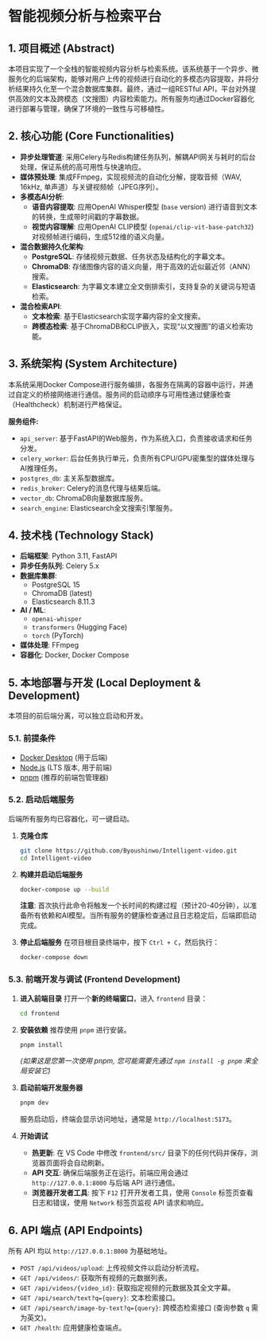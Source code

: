 # **智能视频分析与检索平台**

## **1. 项目概述 (Abstract)**

本项目实现了一个全栈的智能视频内容分析与检索系统。该系统基于一个异步、微服务化的后端架构，能够对用户上传的视频进行自动化的多模态内容提取，并将分析结果持久化至一个混合数据库集群。最终，通过一组RESTful API，平台对外提供高效的文本及跨模态（文搜图）内容检索能力。所有服务均通过Docker容器化进行部署与管理，确保了环境的一致性与可移植性。

## **2. 核心功能 (Core Functionalities)**

- **异步处理管道**: 采用Celery与Redis构建任务队列，解耦API网关与耗时的后台处理，保证系统的高可用性与快速响应。
- **媒体预处理**: 集成FFmpeg，实现视频流的自动化分解，提取音频（WAV, 16kHz, 单声道）与关键视频帧（JPEG序列）。
- **多模态AI分析**:
    - **语音内容提取**: 应用OpenAI Whisper模型 (`base` version) 进行语音到文本的转换，生成带时间戳的字幕数据。
    - **视觉内容理解**: 应用OpenAI CLIP模型 (`openai/clip-vit-base-patch32`) 对视频帧进行编码，生成512维的语义向量。
- **混合数据持久化架构**:
    - **PostgreSQL**: 存储视频元数据、任务状态及结构化的字幕文本。
    - **ChromaDB**: 存储图像内容的语义向量，用于高效的近似最近邻（ANN）搜索。
    - **Elasticsearch**: 为字幕文本建立全文倒排索引，支持复杂的关键词与短语检索。
- **混合检索API**:
    - **文本检索**: 基于Elasticsearch实现字幕内容的全文搜索。
    - **跨模态检索**: 基于ChromaDB和CLIP嵌入，实现“以文搜图”的语义检索功能。

## **3. 系统架构 (System Architecture)**

本系统采用Docker Compose进行服务编排，各服务在隔离的容器中运行，并通过自定义的桥接网络进行通信。服务间的启动顺序与可用性通过健康检查（Healthcheck）机制进行严格保证。

**服务组件:**

- `api_server`: 基于FastAPI的Web服务，作为系统入口，负责接收请求和任务分发。
- `celery_worker`: 后台任务执行单元，负责所有CPU/GPU密集型的媒体处理与AI推理任务。
- `postgres_db`: 主关系型数据库。
- `redis_broker`: Celery的消息代理与结果后端。
- `vector_db`: ChromaDB向量数据库服务。
- `search_engine`: Elasticsearch全文搜索引擎服务。

## **4. 技术栈 (Technology Stack)**

- **后端框架**: Python 3.11, FastAPI
- **异步任务队列**: Celery 5.x
- **数据库集群**:
    - PostgreSQL 15
    - ChromaDB (latest)
    - Elasticsearch 8.11.3
- **AI / ML**:
    - `openai-whisper`
    - `transformers` (Hugging Face)
    - `torch` (PyTorch)
- **媒体处理**: FFmpeg
- **容器化**: Docker, Docker Compose

## **5. 本地部署与开发 (Local Deployment & Development)**

本项目的前后端分离，可以独立启动和开发。

### **5.1. 前提条件**

- [Docker Desktop](https://www.docker.com/products/docker-desktop/) (用于后端)
- [Node.js](https://nodejs.org/en) (LTS 版本, 用于前端)
- [pnpm](https://pnpm.io/) (推荐的前端包管理器)

### **5.2. 启动后端服务**

后端所有服务均已容器化，可一键启动。

1.  **克隆仓库**
    ```bash
    git clone https://github.com/Byoushinwo/Intelligent-video.git
    cd Intelligent-video
    ```

2.  **构建并启动后端服务**
    ```bash
    docker-compose up --build
    ```
    **注意**: 首次执行此命令将触发一个长时间的构建过程（预计20-40分钟），以准备所有依赖和AI模型。当所有服务的健康检查通过且日志稳定后，后端即启动完成。

3.  **停止后端服务**
    在项目根目录终端中，按下 `Ctrl + C`，然后执行：
    ```bash
    docker-compose down
    ```

### **5.3. 前端开发与调试 (Frontend Development)**

1.  **进入前端目录**
    打开一个**新的终端窗口**，进入 `frontend` 目录：
    ```bash
    cd frontend
    ```

2.  **安装依赖**
    推荐使用 `pnpm` 进行安装。
    ```bash
    pnpm install
    ```
    *(如果这是您第一次使用 pnpm, 您可能需要先通过 `npm install -g pnpm` 来全局安装它)*

3.  **启动前端开发服务器**
    ```bash
    pnpm dev
    ```
    服务启动后，终端会显示访问地址，通常是 `http://localhost:5173`。

4.  **开始调试**
    *   **热更新**: 在 VS Code 中修改 `frontend/src/` 目录下的任何代码并保存，浏览器页面将会自动刷新。
    *   **API 交互**: 确保后端服务正在运行。前端应用会通过 `http://127.0.0.1:8000` 与后端 API 进行通信。
    *   **浏览器开发者工具**: 按下 `F12` 打开开发者工具，使用 `Console` 标签页查看日志和错误，使用 `Network` 标签页监视 API 请求和响应。

## **6. API 端点 (API Endpoints)**

所有 API 均以 `http://127.0.0.1:8000` 为基础地址。

- `POST /api/videos/upload`: 上传视频文件以启动分析流程。
- `GET /api/videos/`: 获取所有视频的元数据列表。
- `GET /api/videos/{video_id}`: 获取指定视频的元数据及其全文字幕。
- `GET /api/search/text?q={query}`: 文本检索接口。
- `GET /api/search/image-by-text?q={query}`: 跨模态检索接口 (查询参数 `q` 需为英文)。
- `GET /health`: 应用健康检查端点。
